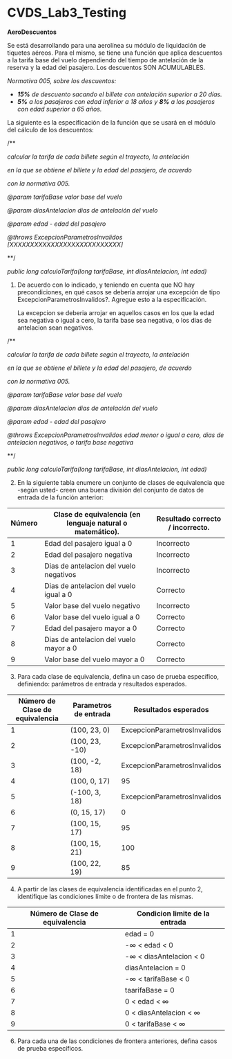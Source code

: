 # CVDS_Lab3_Testing
**AeroDescuentos** 

Se está desarrollando para una aerolínea su módulo de liquidación de tiquetes aéreos. Para el mismo, se tiene una función que aplica descuentos a la tarifa base del vuelo dependiendo del tiempo de antelación de la reserva y la edad del pasajero. Los descuentos SON ACUMULABLES. 

*Normativa 005, sobre los descuentos:*

- ***15%** de descuento sacando el billete con antelación superior a 20 días.*  
- ***5%**  a los pasajeros con edad inferior a 18 años y  **8%**  a los pasajeros con edad superior a 65 años.*  

La siguiente es la especificación de la función que se usará en el módulo del cálculo de los descuentos:

/\*\* 

*calcular la tarifa de cada billete según el trayecto, la antelación*  

*en la que  se obtiene el billete y la edad del pasajero, de acuerdo* 

*con la normativa 005.*

*@param tarifaBase valor base del vuelo*

*@param diasAntelacion dias de antelación del vuelo*

*@param edad - edad del pasajero* 

*@throws ExcepcionParametrosInvalidos [XXXXXXXXXXXXXXXXXXXXXXXXXXX]* 

\*\*/ 

*public long calculoTarifa(long tarifaBase, int diasAntelacion, int edad)* 

1. De acuerdo con lo indicado, y teniendo en cuenta que NO hay precondiciones, en qué casos se debería arrojar una excepción de tipo ExcepcionParametrosInvalidos?. Agregue esto a la especificación.
    
    La excepcion se deberia arrojar en aquellos casos en los que la edad sea negativa o igual a cero, la tarifa base sea negativa, o los dias de antelacion sean negativos.

/\*\* 

*calcular la tarifa de cada billete según el trayecto, la antelación*  

*en la que  se obtiene el billete y la edad del pasajero, de acuerdo* 

*con la normativa 005.*

*@param tarifaBase valor base del vuelo*

*@param diasAntelacion dias de antelación del vuelo*

*@param edad - edad del pasajero* 

*@throws ExcepcionParametrosInvalidos edad menor o igual a cero, dias de antelacion negativos, o tarifa base negativa* 

\*\*/ 

*public long calculoTarifa(long tarifaBase, int diasAntelacion, int edad)* 


2. En la siguiente tabla enumere un conjunto de clases de equivalencia que -según usted- creen una buena división del conjunto de datos de entrada de la función anterior: 



|Número |Clase de equivalencia (en lenguaje natural o matemático).|Resultado correcto / incorrecto.|
| - | - | - |
|1|Edad del pasajero igual a 0|Incorrecto|
|2|Edad del pasajero negativa|Incorrecto|
|3|Dias de antelacion del vuelo negativos|Incorrecto|
|4|Dias de antelacion del vuelo igual a 0|Correcto|
|5|Valor base del vuelo negativo|Incorrecto|
|6|Valor base del vuelo igual a 0|Correcto|
|7|Edad del pasajero mayor a 0|Correcto|
|8|Dias de antelacion del vuelo mayor a 0|Correcto|
|9|Valor base del vuelo mayor a 0|Correcto|


3. Para cada clase de equivalencia, defina un caso de prueba específico, definiendo: parámetros de entrada y resultados esperados.

|Número de Clase de equivalencia|Parametros de entrada|Resultados esperados|
| - | - | - |
|1|(100, 23, 0)|ExcepcionParametrosInvalidos|
|2|(100, 23, -10)|ExcepcionParametrosInvalidos|
|3|(100, -2, 18)|ExcepcionParametrosInvalidos|
|4|(100, 0, 17)|95|
|5|(-100, 3, 18)|ExcepcionParametrosInvalidos|
|6|(0, 15, 17)|0|
|7|(100, 15, 17)|95|
|8|(100, 15, 21)|100|
|9|(100, 22, 19)|85|

4. A partir de las clases de equivalencia identificadas en el punto 2, identifique las condiciones límite o de frontera de las mismas.

|Número de Clase de equivalencia|Condicion limite de la entrada|
| - | - |
|1|edad = 0|
|2|-∞ < edad < 0|
|3|-∞ < diasAntelacion < 0|
|4|diasAntelacion = 0|
|5|-∞ < tarifaBase < 0|
|6|taarifaBase = 0|
|7|0 < edad < ∞|
|8|0 < diasAntelacion < ∞|
|9|0 < tarifaBase < ∞|

6. Para cada una de las condiciones de frontera anteriores, defina casos de prueba específicos.
